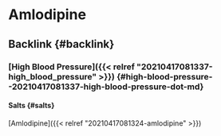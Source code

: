 # Amlodipine


## Backlink {#backlink}


### [High Blood Pressure]({{< relref "20210417081337-high_blood_pressure" >}}) {#high-blood-pressure--20210417081337-high-blood-pressure-dot-md}


#### Salts {#salts}

[Amlodipine]({{< relref "20210417081324-amlodipine" >}})
